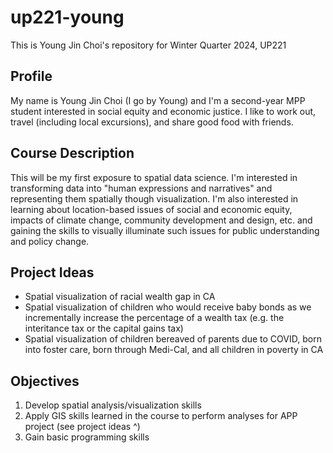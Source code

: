 # up221-young
This is Young Jin Choi's repository for Winter Quarter 2024, UP221

## Profile
My name is Young Jin Choi (I go by Young) and I'm a second-year MPP student interested in social equity and economic justice. I like to work out, travel (including local excursions), and share good food with friends.

## Course Description
This will be my first exposure to spatial data science. I'm interested in transforming data into "human expressions and narratives" and representing them spatially though visualization. I'm also interested in learning about location-based issues of social and economic equity, impacts of climate change, community development and design, etc. and gaining the skills to visually illuminate such issues for public understanding and policy change.

## Project Ideas
- Spatial visualization of racial wealth gap in CA
- Spatial visualization of children who would receive baby bonds as we incrementally increase the percentage of a wealth tax (e.g. the interitance tax or the capital gains tax)
- Spatial visualization of children bereaved of parents due to COVID, born into foster care, born through Medi-Cal, and all children in poverty in CA

## Objectives
1. Develop spatial analysis/visualization skills
2. Apply GIS skills learned in the course to perform analyses for APP project (see project ideas ^)
3. Gain basic programming skills
